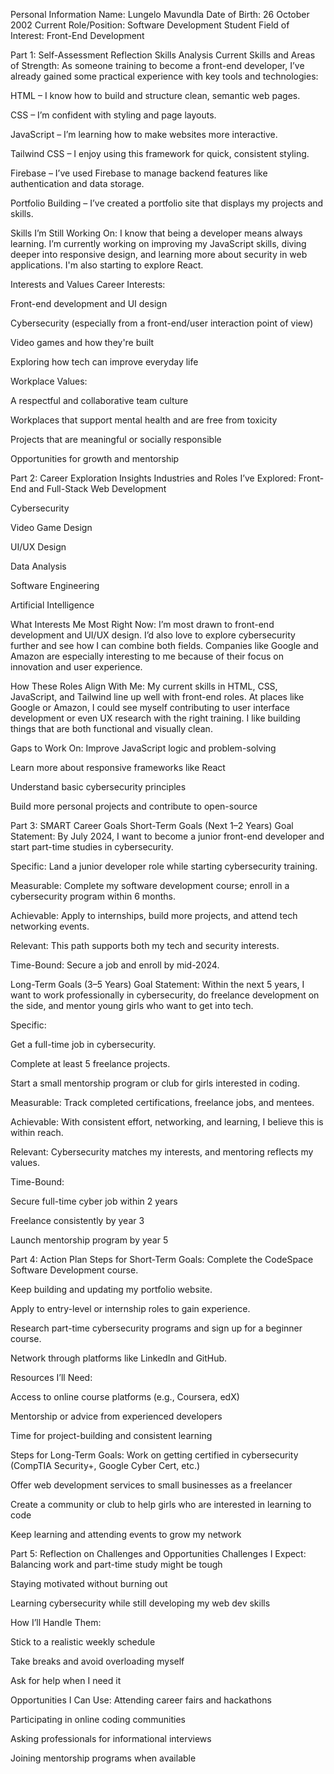 Personal Information
Name: Lungelo Mavundla
Date of Birth: 26 October 2002
Current Role/Position: Software Development Student
Field of Interest: Front-End Development

Part 1: Self-Assessment Reflection
Skills Analysis
Current Skills and Areas of Strength:
As someone training to become a front-end developer, I’ve already gained some practical experience with key tools and technologies:

HTML – I know how to build and structure clean, semantic web pages.

CSS – I’m confident with styling and page layouts.

JavaScript – I’m learning how to make websites more interactive.

Tailwind CSS – I enjoy using this framework for quick, consistent styling.

Firebase – I’ve used Firebase to manage backend features like authentication and data storage.

Portfolio Building – I’ve created a portfolio site that displays my projects and skills.

Skills I’m Still Working On:
I know that being a developer means always learning. I’m currently working on improving my JavaScript skills, diving deeper into responsive design, and learning more about security in web applications. I'm also starting to explore React.

Interests and Values
Career Interests:

Front-end development and UI design

Cybersecurity (especially from a front-end/user interaction point of view)

Video games and how they're built

Exploring how tech can improve everyday life

Workplace Values:

A respectful and collaborative team culture

Workplaces that support mental health and are free from toxicity

Projects that are meaningful or socially responsible

Opportunities for growth and mentorship

Part 2: Career Exploration Insights
Industries and Roles I’ve Explored:
Front-End and Full-Stack Web Development

Cybersecurity

Video Game Design

UI/UX Design

Data Analysis

Software Engineering

Artificial Intelligence

What Interests Me Most Right Now:
I’m most drawn to front-end development and UI/UX design. I’d also love to explore cybersecurity further and see how I can combine both fields. Companies like Google and Amazon are especially interesting to me because of their focus on innovation and user experience.

How These Roles Align With Me:
My current skills in HTML, CSS, JavaScript, and Tailwind line up well with front-end roles. At places like Google or Amazon, I could see myself contributing to user interface development or even UX research with the right training. I like building things that are both functional and visually clean.

Gaps to Work On:
Improve JavaScript logic and problem-solving

Learn more about responsive frameworks like React

Understand basic cybersecurity principles

Build more personal projects and contribute to open-source

Part 3: SMART Career Goals
Short-Term Goals (Next 1–2 Years)
Goal Statement:
By July 2024, I want to become a junior front-end developer and start part-time studies in cybersecurity.

Specific: Land a junior developer role while starting cybersecurity training.

Measurable: Complete my software development course; enroll in a cybersecurity program within 6 months.

Achievable: Apply to internships, build more projects, and attend tech networking events.

Relevant: This path supports both my tech and security interests.

Time-Bound: Secure a job and enroll by mid-2024.

Long-Term Goals (3–5 Years)
Goal Statement:
Within the next 5 years, I want to work professionally in cybersecurity, do freelance development on the side, and mentor young girls who want to get into tech.

Specific:

Get a full-time job in cybersecurity.

Complete at least 5 freelance projects.

Start a small mentorship program or club for girls interested in coding.

Measurable: Track completed certifications, freelance jobs, and mentees.

Achievable: With consistent effort, networking, and learning, I believe this is within reach.

Relevant: Cybersecurity matches my interests, and mentoring reflects my values.

Time-Bound:

Secure full-time cyber job within 2 years

Freelance consistently by year 3

Launch mentorship program by year 5

Part 4: Action Plan
Steps for Short-Term Goals:
Complete the CodeSpace Software Development course.

Keep building and updating my portfolio website.

Apply to entry-level or internship roles to gain experience.

Research part-time cybersecurity programs and sign up for a beginner course.

Network through platforms like LinkedIn and GitHub.

Resources I’ll Need:

Access to online course platforms (e.g., Coursera, edX)

Mentorship or advice from experienced developers

Time for project-building and consistent learning

Steps for Long-Term Goals:
Work on getting certified in cybersecurity (CompTIA Security+, Google Cyber Cert, etc.)

Offer web development services to small businesses as a freelancer

Create a community or club to help girls who are interested in learning to code

Keep learning and attending events to grow my network

Part 5: Reflection on Challenges and Opportunities
Challenges I Expect:
Balancing work and part-time study might be tough

Staying motivated without burning out

Learning cybersecurity while still developing my web dev skills

How I’ll Handle Them:

Stick to a realistic weekly schedule

Take breaks and avoid overloading myself

Ask for help when I need it

Opportunities I Can Use:
Attending career fairs and hackathons

Participating in online coding communities

Asking professionals for informational interviews

Joining mentorship programs when available
